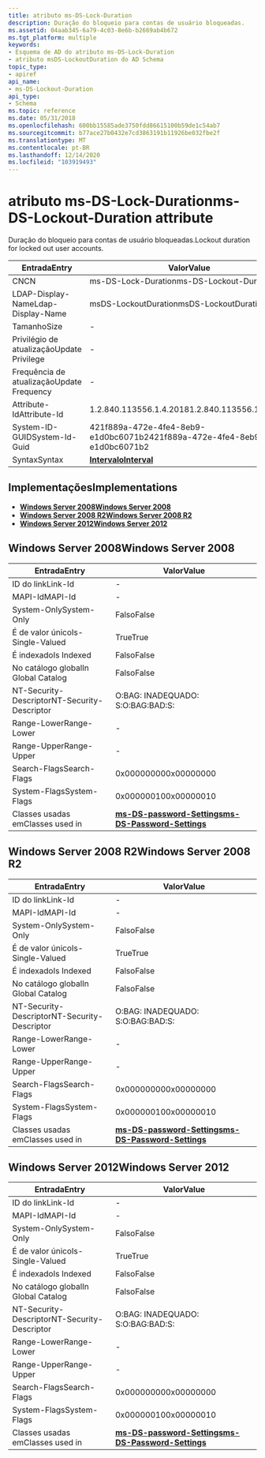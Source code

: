 ```yaml
---
title: atributo ms-DS-Lock-Duration
description: Duração do bloqueio para contas de usuário bloqueadas.
ms.assetid: 04aab345-6a79-4c03-8e6b-b2669ab4b672
ms.tgt_platform: multiple
keywords:
- Esquema de AD do atributo ms-DS-Lock-Duration
- atributo msDS-LockoutDuration do AD Schema
topic_type:
- apiref
api_name:
- ms-DS-Lockout-Duration
api_type:
- Schema
ms.topic: reference
ms.date: 05/31/2018
ms.openlocfilehash: 600bb15585ade3750fdd86615100b59de1c54ab7
ms.sourcegitcommit: b77ace27b0432e7cd3863191b11926be032fbe2f
ms.translationtype: MT
ms.contentlocale: pt-BR
ms.lasthandoff: 12/14/2020
ms.locfileid: "103919493"
---
```

# <a name="ms-ds-lockout-duration-attribute"></a><span data-ttu-id="a4ce6-105">atributo ms-DS-Lock-Duration</span><span class="sxs-lookup"><span data-stu-id="a4ce6-105">ms-DS-Lockout-Duration attribute</span></span>

<span data-ttu-id="a4ce6-106">Duração do bloqueio para contas de usuário bloqueadas.</span><span class="sxs-lookup"><span data-stu-id="a4ce6-106">Lockout duration for locked out user accounts.</span></span>



| <span data-ttu-id="a4ce6-107">Entrada</span><span class="sxs-lookup"><span data-stu-id="a4ce6-107">Entry</span></span> | <span data-ttu-id="a4ce6-108">Valor</span><span class="sxs-lookup"><span data-stu-id="a4ce6-108">Value</span></span> |
|-------------------|--------------------------------------|
| <span data-ttu-id="a4ce6-109">CN</span><span class="sxs-lookup"><span data-stu-id="a4ce6-109">CN</span></span>                | <span data-ttu-id="a4ce6-110">ms-DS-Lock-Duration</span><span class="sxs-lookup"><span data-stu-id="a4ce6-110">ms-DS-Lockout-Duration</span></span>               |
| <span data-ttu-id="a4ce6-111">LDAP-Display-Name</span><span class="sxs-lookup"><span data-stu-id="a4ce6-111">Ldap-Display-Name</span></span> | <span data-ttu-id="a4ce6-112">msDS-LockoutDuration</span><span class="sxs-lookup"><span data-stu-id="a4ce6-112">msDS-LockoutDuration</span></span>                 |
| <span data-ttu-id="a4ce6-113">Tamanho</span><span class="sxs-lookup"><span data-stu-id="a4ce6-113">Size</span></span>              | \-                                   |
| <span data-ttu-id="a4ce6-114">Privilégio de atualização</span><span class="sxs-lookup"><span data-stu-id="a4ce6-114">Update Privilege</span></span>  | \-                                   |
| <span data-ttu-id="a4ce6-115">Frequência de atualização</span><span class="sxs-lookup"><span data-stu-id="a4ce6-115">Update Frequency</span></span>  | \-                                   |
| <span data-ttu-id="a4ce6-116">Attribute-Id</span><span class="sxs-lookup"><span data-stu-id="a4ce6-116">Attribute-Id</span></span>      | <span data-ttu-id="a4ce6-117">1.2.840.113556.1.4.2018</span><span class="sxs-lookup"><span data-stu-id="a4ce6-117">1.2.840.113556.1.4.2018</span></span>              |
| <span data-ttu-id="a4ce6-118">System-ID-GUID</span><span class="sxs-lookup"><span data-stu-id="a4ce6-118">System-Id-Guid</span></span>    | <span data-ttu-id="a4ce6-119">421f889a-472e-4fe4-8eb9-e1d0bc6071b2</span><span class="sxs-lookup"><span data-stu-id="a4ce6-119">421f889a-472e-4fe4-8eb9-e1d0bc6071b2</span></span> |
| <span data-ttu-id="a4ce6-120">Syntax</span><span class="sxs-lookup"><span data-stu-id="a4ce6-120">Syntax</span></span>            | [<span data-ttu-id="a4ce6-121">**Intervalo**</span><span class="sxs-lookup"><span data-stu-id="a4ce6-121">**Interval**</span></span>](s-interval.md)       |



## <a name="implementations"></a><span data-ttu-id="a4ce6-122">Implementações</span><span class="sxs-lookup"><span data-stu-id="a4ce6-122">Implementations</span></span>

-   [<span data-ttu-id="a4ce6-123">**Windows Server 2008**</span><span class="sxs-lookup"><span data-stu-id="a4ce6-123">**Windows Server 2008**</span></span>](#windows-server-2008)
-   [<span data-ttu-id="a4ce6-124">**Windows Server 2008 R2**</span><span class="sxs-lookup"><span data-stu-id="a4ce6-124">**Windows Server 2008 R2**</span></span>](#windows-server-2008-r2)
-   [<span data-ttu-id="a4ce6-125">**Windows Server 2012**</span><span class="sxs-lookup"><span data-stu-id="a4ce6-125">**Windows Server 2012**</span></span>](#windows-server-2012)

## <a name="windows-server-2008"></a><span data-ttu-id="a4ce6-126">Windows Server 2008</span><span class="sxs-lookup"><span data-stu-id="a4ce6-126">Windows Server 2008</span></span>



| <span data-ttu-id="a4ce6-127">Entrada</span><span class="sxs-lookup"><span data-stu-id="a4ce6-127">Entry</span></span> | <span data-ttu-id="a4ce6-128">Valor</span><span class="sxs-lookup"><span data-stu-id="a4ce6-128">Value</span></span> |
|------------------------|-----------------------------------------------------------------------|
| <span data-ttu-id="a4ce6-129">ID do link</span><span class="sxs-lookup"><span data-stu-id="a4ce6-129">Link-Id</span></span>                | \-                                                                    |
| <span data-ttu-id="a4ce6-130">MAPI-Id</span><span class="sxs-lookup"><span data-stu-id="a4ce6-130">MAPI-Id</span></span>                | \-                                                                    |
| <span data-ttu-id="a4ce6-131">System-Only</span><span class="sxs-lookup"><span data-stu-id="a4ce6-131">System-Only</span></span>            | <span data-ttu-id="a4ce6-132">Falso</span><span class="sxs-lookup"><span data-stu-id="a4ce6-132">False</span></span>                                                                 |
| <span data-ttu-id="a4ce6-133">É de valor único</span><span class="sxs-lookup"><span data-stu-id="a4ce6-133">Is-Single-Valued</span></span>       | <span data-ttu-id="a4ce6-134">True</span><span class="sxs-lookup"><span data-stu-id="a4ce6-134">True</span></span>                                                                  |
| <span data-ttu-id="a4ce6-135">É indexado</span><span class="sxs-lookup"><span data-stu-id="a4ce6-135">Is Indexed</span></span>             | <span data-ttu-id="a4ce6-136">Falso</span><span class="sxs-lookup"><span data-stu-id="a4ce6-136">False</span></span>                                                                 |
| <span data-ttu-id="a4ce6-137">No catálogo global</span><span class="sxs-lookup"><span data-stu-id="a4ce6-137">In Global Catalog</span></span>      | <span data-ttu-id="a4ce6-138">Falso</span><span class="sxs-lookup"><span data-stu-id="a4ce6-138">False</span></span>                                                                 |
| <span data-ttu-id="a4ce6-139">NT-Security-Descriptor</span><span class="sxs-lookup"><span data-stu-id="a4ce6-139">NT-Security-Descriptor</span></span> | <span data-ttu-id="a4ce6-140">O:BAG: INADEQUADO: S:</span><span class="sxs-lookup"><span data-stu-id="a4ce6-140">O:BAG:BAD:S:</span></span>                                                          |
| <span data-ttu-id="a4ce6-141">Range-Lower</span><span class="sxs-lookup"><span data-stu-id="a4ce6-141">Range-Lower</span></span>            | \-                                                                    |
| <span data-ttu-id="a4ce6-142">Range-Upper</span><span class="sxs-lookup"><span data-stu-id="a4ce6-142">Range-Upper</span></span>            | \-                                                                    |
| <span data-ttu-id="a4ce6-143">Search-Flags</span><span class="sxs-lookup"><span data-stu-id="a4ce6-143">Search-Flags</span></span>           | <span data-ttu-id="a4ce6-144">0x00000000</span><span class="sxs-lookup"><span data-stu-id="a4ce6-144">0x00000000</span></span>                                                            |
| <span data-ttu-id="a4ce6-145">System-Flags</span><span class="sxs-lookup"><span data-stu-id="a4ce6-145">System-Flags</span></span>           | <span data-ttu-id="a4ce6-146">0x00000010</span><span class="sxs-lookup"><span data-stu-id="a4ce6-146">0x00000010</span></span>                                                            |
| <span data-ttu-id="a4ce6-147">Classes usadas em</span><span class="sxs-lookup"><span data-stu-id="a4ce6-147">Classes used in</span></span>        | [<span data-ttu-id="a4ce6-148">**ms-DS-password-Settings**</span><span class="sxs-lookup"><span data-stu-id="a4ce6-148">**ms-DS-Password-Settings**</span></span>](c-msds-passwordsettings.md)<br/> |



## <a name="windows-server-2008-r2"></a><span data-ttu-id="a4ce6-149">Windows Server 2008 R2</span><span class="sxs-lookup"><span data-stu-id="a4ce6-149">Windows Server 2008 R2</span></span>



| <span data-ttu-id="a4ce6-150">Entrada</span><span class="sxs-lookup"><span data-stu-id="a4ce6-150">Entry</span></span> | <span data-ttu-id="a4ce6-151">Valor</span><span class="sxs-lookup"><span data-stu-id="a4ce6-151">Value</span></span> |
|------------------------|-----------------------------------------------------------------------|
| <span data-ttu-id="a4ce6-152">ID do link</span><span class="sxs-lookup"><span data-stu-id="a4ce6-152">Link-Id</span></span>                | \-                                                                    |
| <span data-ttu-id="a4ce6-153">MAPI-Id</span><span class="sxs-lookup"><span data-stu-id="a4ce6-153">MAPI-Id</span></span>                | \-                                                                    |
| <span data-ttu-id="a4ce6-154">System-Only</span><span class="sxs-lookup"><span data-stu-id="a4ce6-154">System-Only</span></span>            | <span data-ttu-id="a4ce6-155">Falso</span><span class="sxs-lookup"><span data-stu-id="a4ce6-155">False</span></span>                                                                 |
| <span data-ttu-id="a4ce6-156">É de valor único</span><span class="sxs-lookup"><span data-stu-id="a4ce6-156">Is-Single-Valued</span></span>       | <span data-ttu-id="a4ce6-157">True</span><span class="sxs-lookup"><span data-stu-id="a4ce6-157">True</span></span>                                                                  |
| <span data-ttu-id="a4ce6-158">É indexado</span><span class="sxs-lookup"><span data-stu-id="a4ce6-158">Is Indexed</span></span>             | <span data-ttu-id="a4ce6-159">Falso</span><span class="sxs-lookup"><span data-stu-id="a4ce6-159">False</span></span>                                                                 |
| <span data-ttu-id="a4ce6-160">No catálogo global</span><span class="sxs-lookup"><span data-stu-id="a4ce6-160">In Global Catalog</span></span>      | <span data-ttu-id="a4ce6-161">Falso</span><span class="sxs-lookup"><span data-stu-id="a4ce6-161">False</span></span>                                                                 |
| <span data-ttu-id="a4ce6-162">NT-Security-Descriptor</span><span class="sxs-lookup"><span data-stu-id="a4ce6-162">NT-Security-Descriptor</span></span> | <span data-ttu-id="a4ce6-163">O:BAG: INADEQUADO: S:</span><span class="sxs-lookup"><span data-stu-id="a4ce6-163">O:BAG:BAD:S:</span></span>                                                          |
| <span data-ttu-id="a4ce6-164">Range-Lower</span><span class="sxs-lookup"><span data-stu-id="a4ce6-164">Range-Lower</span></span>            | \-                                                                    |
| <span data-ttu-id="a4ce6-165">Range-Upper</span><span class="sxs-lookup"><span data-stu-id="a4ce6-165">Range-Upper</span></span>            | \-                                                                    |
| <span data-ttu-id="a4ce6-166">Search-Flags</span><span class="sxs-lookup"><span data-stu-id="a4ce6-166">Search-Flags</span></span>           | <span data-ttu-id="a4ce6-167">0x00000000</span><span class="sxs-lookup"><span data-stu-id="a4ce6-167">0x00000000</span></span>                                                            |
| <span data-ttu-id="a4ce6-168">System-Flags</span><span class="sxs-lookup"><span data-stu-id="a4ce6-168">System-Flags</span></span>           | <span data-ttu-id="a4ce6-169">0x00000010</span><span class="sxs-lookup"><span data-stu-id="a4ce6-169">0x00000010</span></span>                                                            |
| <span data-ttu-id="a4ce6-170">Classes usadas em</span><span class="sxs-lookup"><span data-stu-id="a4ce6-170">Classes used in</span></span>        | [<span data-ttu-id="a4ce6-171">**ms-DS-password-Settings**</span><span class="sxs-lookup"><span data-stu-id="a4ce6-171">**ms-DS-Password-Settings**</span></span>](c-msds-passwordsettings.md)<br/> |



## <a name="windows-server-2012"></a><span data-ttu-id="a4ce6-172">Windows Server 2012</span><span class="sxs-lookup"><span data-stu-id="a4ce6-172">Windows Server 2012</span></span>



| <span data-ttu-id="a4ce6-173">Entrada</span><span class="sxs-lookup"><span data-stu-id="a4ce6-173">Entry</span></span> | <span data-ttu-id="a4ce6-174">Valor</span><span class="sxs-lookup"><span data-stu-id="a4ce6-174">Value</span></span> |
|------------------------|-----------------------------------------------------------------------|
| <span data-ttu-id="a4ce6-175">ID do link</span><span class="sxs-lookup"><span data-stu-id="a4ce6-175">Link-Id</span></span>                | \-                                                                    |
| <span data-ttu-id="a4ce6-176">MAPI-Id</span><span class="sxs-lookup"><span data-stu-id="a4ce6-176">MAPI-Id</span></span>                | \-                                                                    |
| <span data-ttu-id="a4ce6-177">System-Only</span><span class="sxs-lookup"><span data-stu-id="a4ce6-177">System-Only</span></span>            | <span data-ttu-id="a4ce6-178">Falso</span><span class="sxs-lookup"><span data-stu-id="a4ce6-178">False</span></span>                                                                 |
| <span data-ttu-id="a4ce6-179">É de valor único</span><span class="sxs-lookup"><span data-stu-id="a4ce6-179">Is-Single-Valued</span></span>       | <span data-ttu-id="a4ce6-180">True</span><span class="sxs-lookup"><span data-stu-id="a4ce6-180">True</span></span>                                                                  |
| <span data-ttu-id="a4ce6-181">É indexado</span><span class="sxs-lookup"><span data-stu-id="a4ce6-181">Is Indexed</span></span>             | <span data-ttu-id="a4ce6-182">Falso</span><span class="sxs-lookup"><span data-stu-id="a4ce6-182">False</span></span>                                                                 |
| <span data-ttu-id="a4ce6-183">No catálogo global</span><span class="sxs-lookup"><span data-stu-id="a4ce6-183">In Global Catalog</span></span>      | <span data-ttu-id="a4ce6-184">Falso</span><span class="sxs-lookup"><span data-stu-id="a4ce6-184">False</span></span>                                                                 |
| <span data-ttu-id="a4ce6-185">NT-Security-Descriptor</span><span class="sxs-lookup"><span data-stu-id="a4ce6-185">NT-Security-Descriptor</span></span> | <span data-ttu-id="a4ce6-186">O:BAG: INADEQUADO: S:</span><span class="sxs-lookup"><span data-stu-id="a4ce6-186">O:BAG:BAD:S:</span></span>                                                          |
| <span data-ttu-id="a4ce6-187">Range-Lower</span><span class="sxs-lookup"><span data-stu-id="a4ce6-187">Range-Lower</span></span>            | \-                                                                    |
| <span data-ttu-id="a4ce6-188">Range-Upper</span><span class="sxs-lookup"><span data-stu-id="a4ce6-188">Range-Upper</span></span>            | \-                                                                    |
| <span data-ttu-id="a4ce6-189">Search-Flags</span><span class="sxs-lookup"><span data-stu-id="a4ce6-189">Search-Flags</span></span>           | <span data-ttu-id="a4ce6-190">0x00000000</span><span class="sxs-lookup"><span data-stu-id="a4ce6-190">0x00000000</span></span>                                                            |
| <span data-ttu-id="a4ce6-191">System-Flags</span><span class="sxs-lookup"><span data-stu-id="a4ce6-191">System-Flags</span></span>           | <span data-ttu-id="a4ce6-192">0x00000010</span><span class="sxs-lookup"><span data-stu-id="a4ce6-192">0x00000010</span></span>                                                            |
| <span data-ttu-id="a4ce6-193">Classes usadas em</span><span class="sxs-lookup"><span data-stu-id="a4ce6-193">Classes used in</span></span>        | [<span data-ttu-id="a4ce6-194">**ms-DS-password-Settings**</span><span class="sxs-lookup"><span data-stu-id="a4ce6-194">**ms-DS-Password-Settings**</span></span>](c-msds-passwordsettings.md)<br/> |



 

 





